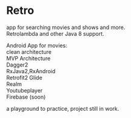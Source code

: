 # Retro
app for searching movies and shows and more.<br>
Retrolambda and other Java 8 support. 

Android App for movies:  
clean architecture<br>
MVP Architecture  
Dagger2  
RxJava2,RxAndroid  
Retrofit2 
Glide<br>
Realm<br> 
Youtubeplayer<br> 
Firebase (soon) 

a playground to practice, 
project still in work.
